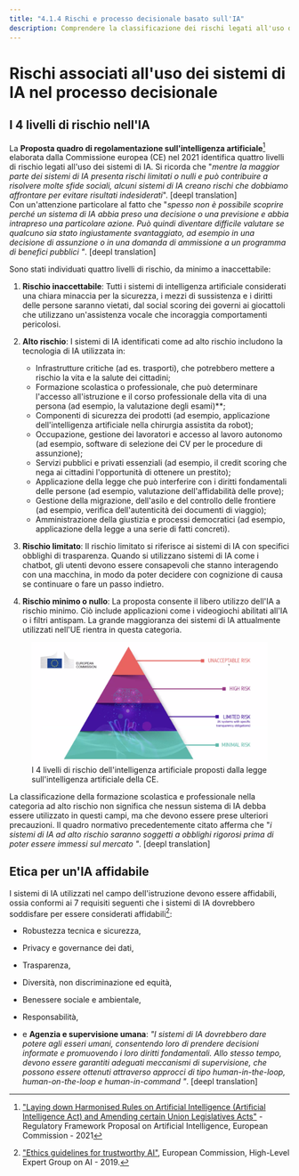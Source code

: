 ```yaml
---
title: "4.1.4 Rischi e processo decisionale basato sull'IA"
description: Comprendere la classificazione dei rischi legati all'uso dei sistemi di IA nel processo decisionale.
---
```

# Rischi associati all'uso dei sistemi di IA nel processo decisionale

## I 4 livelli di rischio nell'IA

La **Proposta quadro di regolamentazione sull'intelligenza artificiale**[^1] elaborata dalla Commissione europea (CE) nel 2021 identifica quattro livelli di rischio legati all'uso dei sistemi di IA. Si ricorda che "*mentre la maggior parte dei sistemi di IA presenta rischi limitati o nulli e può contribuire a risolvere molte sfide sociali, alcuni sistemi di IA creano rischi che dobbiamo affrontare per evitare risultati indesiderati*". [deepl translation]  
Con un'attenzione particolare al fatto che "*spesso non è possibile scoprire perché un sistema di IA abbia preso una decisione o una previsione e abbia intrapreso una particolare azione. Può quindi diventare difficile valutare se qualcuno sia stato ingiustamente svantaggiato, ad esempio in una decisione di assunzione o in una domanda di ammissione a un programma di benefici pubblici "*. [deepl translation]

Sono stati individuati quattro livelli di rischio, da minimo a inaccettabile:  

1. **Rischio inaccettabile**: Tutti i sistemi di intelligenza artificiale considerati una chiara minaccia per la sicurezza, i mezzi di sussistenza e i diritti delle persone saranno vietati, dal social scoring dei governi ai giocattoli che utilizzano un'assistenza vocale che incoraggia comportamenti pericolosi.  

2. **Alto rischio**: I sistemi di IA identificati come ad alto rischio includono la tecnologia di IA utilizzata in:
    - Infrastrutture critiche (ad es. trasporti), che potrebbero mettere a rischio la vita e la salute dei cittadini;  
    - Formazione scolastica o professionale, che può determinare l'accesso all'istruzione e il corso professionale della vita di una persona (ad esempio, la valutazione degli esami)**;  
    - Componenti di sicurezza dei prodotti (ad esempio, applicazione dell'intelligenza artificiale nella chirurgia assistita da robot);  
    - Occupazione, gestione dei lavoratori e accesso al lavoro autonomo (ad esempio, software di selezione dei CV per le procedure di assunzione);  
    - Servizi pubblici e privati essenziali (ad esempio, il credit scoring che nega ai cittadini l'opportunità di ottenere un prestito);  
    - Applicazione della legge che può interferire con i diritti fondamentali delle persone (ad esempio, valutazione dell'affidabilità delle prove);  
    - Gestione della migrazione, dell'asilo e del controllo delle frontiere (ad esempio, verifica dell'autenticità dei documenti di viaggio);  
    - Amministrazione della giustizia e processi democratici (ad esempio, applicazione della legge a una serie di fatti concreti).

3. **Rischio limitato**: Il rischio limitato si riferisce ai sistemi di IA con specifici obblighi di trasparenza. Quando si utilizzano sistemi di IA come i chatbot, gli utenti devono essere consapevoli che stanno interagendo con una macchina, in modo da poter decidere con cognizione di causa se continuare o fare un passo indietro.  

4. **Rischio minimo o nullo**: La proposta consente il libero utilizzo dell'IA a rischio minimo. Ciò include applicazioni come i videogiochi abilitati all'IA o i filtri antispam. La grande maggioranza dei sistemi di IA attualmente utilizzati nell'UE rientra in questa categoria.

<figure>
<img src="Images/AI-Risks-EC-EN.png" alt="Representation of AI Risks by the European Commission.">
<figcaption>I 4 livelli di rischio dell'intelligenza artificiale proposti dalla legge sull'intelligenza artificiale della CE.</figcaption>
</figure>

La classificazione della formazione scolastica e professionale nella categoria ad alto rischio non significa che nessun sistema di IA debba essere utilizzato in questi campi, ma che devono essere prese ulteriori precauzioni. Il quadro normativo precedentemente citato afferma che "*i sistemi di IA ad alto rischio saranno soggetti a obblighi rigorosi prima di poter essere immessi sul mercato "*. [deepl translation]

## Etica per un'IA affidabile

I sistemi di IA utilizzati nel campo dell'istruzione devono essere affidabili, ossia conformi ai 7 requisiti seguenti che i sistemi di IA dovrebbero soddisfare per essere considerati affidabili[^2]:

- Robustezza tecnica e sicurezza,

- Privacy e governance dei dati,

- Trasparenza,

- Diversità, non discriminazione ed equità,

- Benessere sociale e ambientale,

- Responsabilità,

- e **Agenzia e supervisione umana**: *"I sistemi di IA dovrebbero dare potere agli esseri umani, consentendo loro di prendere decisioni informate e promuovendo i loro diritti fondamentali. Allo stesso tempo, devono essere garantiti adeguati meccanismi di supervisione, che possono essere ottenuti attraverso approcci di tipo human-in-the-loop, human-on-the-loop e human-in-command "*. [deepl translation]

[^1]: ["Laying down Harmonised Rules on Artificial Intelligence (Artificial Intelligence Act) and Amending certain Union Legislatives Acts"](https://digital-strategy.ec.europa.eu/en/library/proposal-regulation-laying-down-harmonised-rules-artificial-intelligence) - Regulatory Framework Proposal on Artificial Intelligence, European Commission - 2021

[^2]: ["Ethics guidelines for trustworthy AI"](https://digital-strategy.ec.europa.eu/en/library/ethics-guidelines-trustworthy-ai), European Commission, High-Level Expert Group on AI - 2019.
